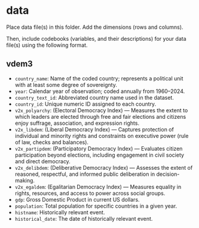 # data

Place data file(s) in this folder. Add the dimensions (rows and columns).

Then, include codebooks (variables, and their descriptions) for your data file(s)
using the following format.

## vdem3

- `country_name`: Name of the coded country; represents a political unit with at least some degree of sovereignty.
- `year`: Calendar year of observation; coded annually from 1960–2024.
- `country_text_id`: Abbreviated country name used in the dataset.
- `country_id`: Unique numeric ID assigned to each country.
- `v2x_polyarchy`: (Electoral Democracy Index) — Measures the extent to which leaders are elected through free and fair elections and citizens enjoy suffrage, association, and expression rights.
- `v2x_libdem`: (Liberal Democracy Index) — Captures protection of individual and minority rights and constraints on executive power (rule of law, checks and balances).
- `v2x_partipdem`: (Participatory Democracy Index) — Evaluates citizen participation beyond elections, including engagement in civil society and direct democracy.
- `v2x_delibdem`: (Deliberative Democracy Index) — Assesses the extent of reasoned, respectful, and informed public deliberation in decision-making.
- `v2x_egaldem`: (Egalitarian Democracy Index) — Measures equality in rights, resources, and access to power across social groups.
- `gdp`: Gross Domestic Product in current US dollars.
- `population`: Total population for specific countries in a given year.
- `histname`: Historically relevant event.
- `historical_date`: The date of historically relevant event.